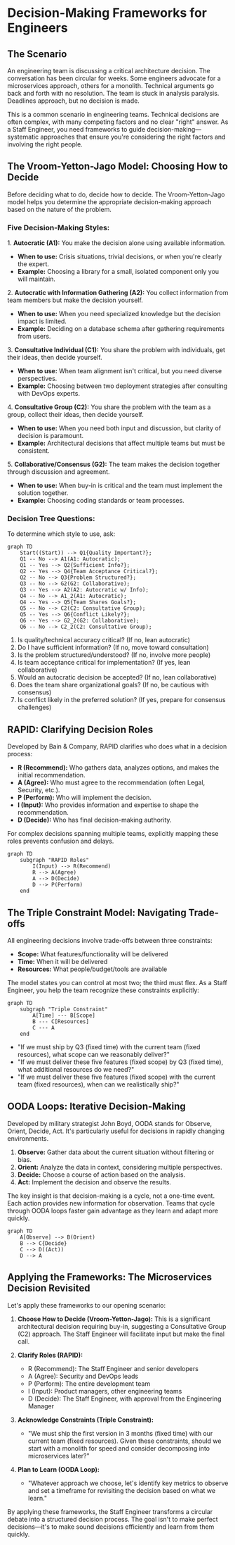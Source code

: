 # Decision-Making Frameworks for Engineers

## The Scenario

An engineering team is discussing a critical architecture decision. The conversation has been circular for weeks. Some engineers advocate for a microservices approach, others for a monolith. Technical arguments go back and forth with no resolution. The team is stuck in analysis paralysis. Deadlines approach, but no decision is made.

This is a common scenario in engineering teams. Technical decisions are often complex, with many competing factors and no clear "right" answer. As a Staff Engineer, you need frameworks to guide decision-making—systematic approaches that ensure you're considering the right factors and involving the right people.

## The Vroom-Yetton-Jago Model: Choosing How to Decide

Before deciding what to do, decide how to decide. The Vroom-Yetton-Jago model helps you determine the appropriate decision-making approach based on the nature of the problem.

### Five Decision-Making Styles:

1\. **Autocratic (A1):** You make the decision alone using available information.

   - **When to use:** Crisis situations, trivial decisions, or when you're clearly the expert.
   - **Example:** Choosing a library for a small, isolated component only you will maintain.

2\. **Autocratic with Information Gathering (A2):** You collect information from team members but make the decision yourself.

   - **When to use:** When you need specialized knowledge but the decision impact is limited.
   - **Example:** Deciding on a database schema after gathering requirements from users.

3\. **Consultative Individual (C1):** You share the problem with individuals, get their ideas, then decide yourself.

   - **When to use:** When team alignment isn't critical, but you need diverse perspectives.
   - **Example:** Choosing between two deployment strategies after consulting with DevOps experts.

4\. **Consultative Group (C2):** You share the problem with the team as a group, collect their ideas, then decide yourself.

   - **When to use:** When you need both input and discussion, but clarity of decision is paramount.
   - **Example:** Architectural decisions that affect multiple teams but must be consistent.

5\. **Collaborative/Consensus (G2):** The team makes the decision together through discussion and agreement.

   - **When to use:** When buy-in is critical and the team must implement the solution together.
   - **Example:** Choosing coding standards or team processes.

### Decision Tree Questions:

To determine which style to use, ask:

```mermaid
graph TD
    Start((Start)) --> Q1{Quality Important?};
    Q1 -- No --> A1(A1: Autocratic);
    Q1 -- Yes --> Q2{Sufficient Info?};
    Q2 -- Yes --> Q4{Team Acceptance Critical?};
    Q2 -- No --> Q3{Problem Structured?};
    Q3 -- No --> G2(G2: Collaborative);
    Q3 -- Yes --> A2(A2: Autocratic w/ Info);
    Q4 -- No --> A1_2(A1: Autocratic);
    Q4 -- Yes --> Q5{Team Shares Goals?};
    Q5 -- No --> C2(C2: Consultative Group);
    Q5 -- Yes --> Q6{Conflict Likely?};
    Q6 -- Yes --> G2_2(G2: Collaborative);
    Q6 -- No --> C2_2(C2: Consultative Group);
```

1. Is quality/technical accuracy critical? (If no, lean autocratic)
2. Do I have sufficient information? (If no, move toward consultation)
3. Is the problem structured/understood? (If no, involve more people)
4. Is team acceptance critical for implementation? (If yes, lean collaborative)
5. Would an autocratic decision be accepted? (If no, lean collaborative)
6. Does the team share organizational goals? (If no, be cautious with consensus)
7. Is conflict likely in the preferred solution? (If yes, prepare for consensus challenges)

## RAPID: Clarifying Decision Roles

Developed by Bain & Company, RAPID clarifies who does what in a decision process:

- **R (Recommend):** Who gathers data, analyzes options, and makes the initial recommendation.
- **A (Agree):** Who must agree to the recommendation (often Legal, Security, etc.).
- **P (Perform):** Who will implement the decision.
- **I (Input):** Who provides information and expertise to shape the recommendation.
- **D (Decide):** Who has final decision-making authority.

For complex decisions spanning multiple teams, explicitly mapping these roles prevents confusion and delays.

```mermaid
graph TD
    subgraph "RAPID Roles"
        I(Input) --> R(Recommend)
        R --> A(Agree)
        A --> D(Decide)
        D --> P(Perform)
    end
```


## The Triple Constraint Model: Navigating Trade-offs

All engineering decisions involve trade-offs between three constraints:

- **Scope:** What features/functionality will be delivered
- **Time:** When it will be delivered
- **Resources:** What people/budget/tools are available

The model states you can control at most two; the third must flex. As a Staff Engineer, you help the team recognize these constraints explicitly:

```mermaid
graph TD
    subgraph "Triple Constraint"
        A[Time] --- B[Scope]
        B --- C[Resources]
        C --- A
    end
```


- "If we must ship by Q3 (fixed time) with the current team (fixed resources), what scope can we reasonably deliver?"
- "If we must deliver these five features (fixed scope) by Q3 (fixed time), what additional resources do we need?"
- "If we must deliver these five features (fixed scope) with the current team (fixed resources), when can we realistically ship?"

## OODA Loops: Iterative Decision-Making

Developed by military strategist John Boyd, OODA stands for Observe, Orient, Decide, Act. It's particularly useful for decisions in rapidly changing environments.

1. **Observe:** Gather data about the current situation without filtering or bias.
2. **Orient:** Analyze the data in context, considering multiple perspectives.
3. **Decide:** Choose a course of action based on the analysis.
4. **Act:** Implement the decision and observe the results.

The key insight is that decision-making is a cycle, not a one-time event. Each action provides new information for observation. Teams that cycle through OODA loops faster gain advantage as they learn and adapt more quickly.

```mermaid
graph TD
    A[Observe] --> B(Orient)
    B --> C{Decide}
    C --> D((Act))
    D --> A
```


## Applying the Frameworks: The Microservices Decision Revisited

Let's apply these frameworks to our opening scenario:

1. **Choose How to Decide (Vroom-Yetton-Jago):** This is a significant architectural decision requiring buy-in, suggesting a Consultative Group (C2) approach. The Staff Engineer will facilitate input but make the final call.

2. **Clarify Roles (RAPID):**
   - R (Recommend): The Staff Engineer and senior developers
   - A (Agree): Security and DevOps leads
   - P (Perform): The entire development team
   - I (Input): Product managers, other engineering teams
   - D (Decide): The Staff Engineer, with approval from the Engineering Manager

3. **Acknowledge Constraints (Triple Constraint):**
   - "We must ship the first version in 3 months (fixed time) with our current team (fixed resources). Given these constraints, should we start with a monolith for speed and consider decomposing into microservices later?"

4. **Plan to Learn (OODA Loop):**
   - "Whatever approach we choose, let's identify key metrics to observe and set a timeframe for revisiting the decision based on what we learn."

By applying these frameworks, the Staff Engineer transforms a circular debate into a structured decision process. The goal isn't to make perfect decisions—it's to make sound decisions efficiently and learn from them quickly.
